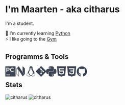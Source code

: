 # I'm Maarten - aka citharus
I'm a student.

🌱 I’m currently learning [Python](https://www.python.org/)  
⚡ I like going to the [Gym](https://en.wikipedia.org/wiki/Gym)

## Programms & Tools
[<img align="left" alt="Pycharm" width="32px" src="https://github.com/citharus/citharus/blob/main/pycharm.svg" />][pycharm]
[<img align="left" alt="NeoVim" width="32px" src="https://github.com/citharus/citharus/blob/main/neovim.svg" />][neovim]
[<img align="left" alt="Linux" width="32px" src="https://github.com/citharus/citharus/blob/main/linux.svg" />][linux]
[<img align="left" alt="Git" width="32px" src="https://github.com/citharus/citharus/blob/main/git.svg" />][git]
[<img align="left" alt="Python" width="32px" src="https://github.com/citharus/citharus/blob/main/python.svg" />][python]
[<img align="left" alt="Python" width="32px" src="https://github.com/citharus/citharus/blob/main/html5.svg" />][html]
[<img align="left" alt="Python" width="32px" src="https://github.com/citharus/citharus/blob/main/css3.svg" />][css]
[<img align="left" alt="Python" width="32px" src="https://github.com/citharus/citharus/blob/main/github.svg" />][github]<br>

## Stats
![citharus](https://github-readme-stats.vercel.app/api?username=citharus&count_private=true&hide_border=true&show_icons=true&include_all_commits=true&theme=nord)
![citharus](https://github-readme-stats.vercel.app/api/top-langs/?username=citharus&layout=compact&hide_border=true&count_private=true&theme=nord)

[pycharm]: https://www.jetbrains.com/pycharm/
[neovim]: https://neovim.io/
[linux]: https://en.wikipedia.org/wiki/Linux/
[git]: https://git-scm.com/
[python]: https://www.python.org/
[github]: https://github.com/citharus/
[html]: https://developer.mozilla.org/en-US/docs/Web/HTML
[css]: https://developer.mozilla.org/en-US/docs/Web/CSS
